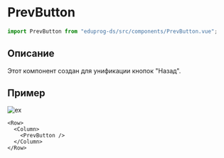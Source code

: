 # PrevButton

```js
import PrevButton from "eduprog-ds/src/components/PrevButton.vue";
```

## Описание

Этот компонент создан для унификации кнопок "Назад".

## Пример

![ex](https://i.imgur.com/5z4rgUi.gif)

```vue
<Row>
  <Column>
    <PrevButton />
  </Column>
</Row>
```